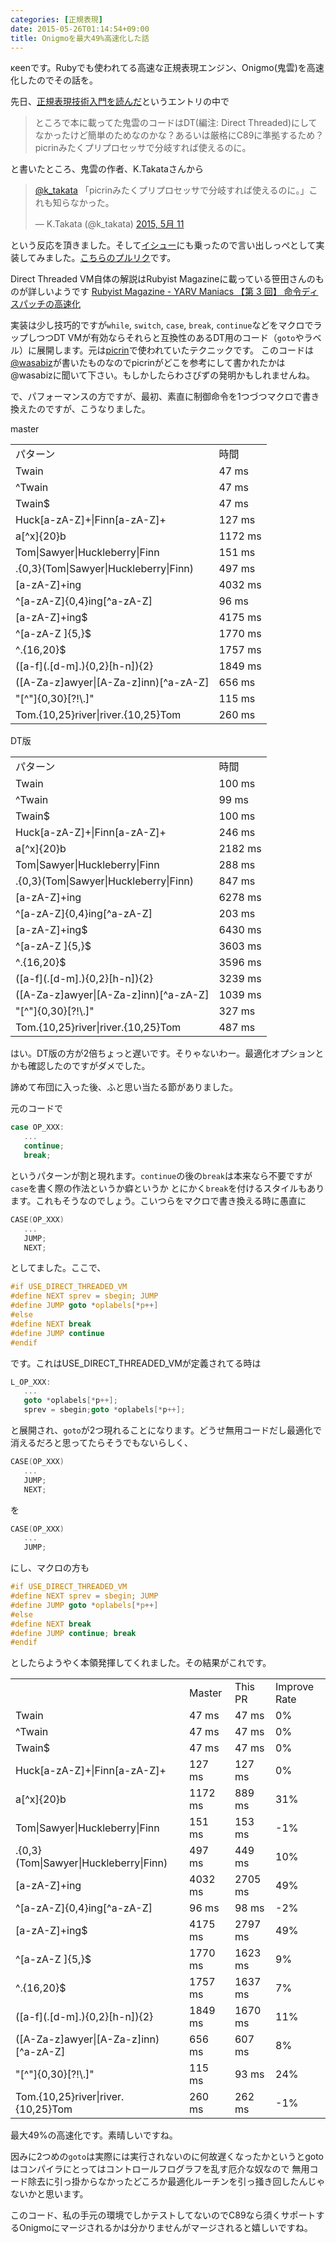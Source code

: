 ```yaml
---
categories: [正規表現]
date: 2015-05-26T01:14:54+09:00
title: Onigmoを最大49%高速化した話
---
```


κeenです。Rubyでも使われてる高速な正規表現エンジン、Onigmo(鬼雲)を高速化したのでその話を。
<!--more-->
先日、[正規表現技術入門を読んだ](http://keens.github.io/blog/2015/05/10/seikihyougengijutsunyuumonwoyonda/)というエントリの中で

> ところで本に載ってた鬼雲のコードはDT(編注: Direct Threaded)にしてなかったけど簡単のためなのかな？あるいは厳格にC89に準拠するため？picrinみたくプリプロセッサで分岐すれば使えるのに。

と書いたところ、鬼雲の作者、K.Takataさんから

<blockquote class="twitter-tweet" lang="ja"><p lang="ja" dir="ltr"><a href="https://twitter.com/k_takata">@k_takata</a> 「picrinみたくプリプロセッサで分岐すれば使えるのに。」これも知らなかった。</p>&mdash; K.Takata (@k_takata) <a href="https://twitter.com/k_takata/status/597690447499108352">2015, 5月 11</a></blockquote>
<script async src="//platform.twitter.com/widgets.js" charset="utf-8"></script>

という反応を頂きました。そして[イシュー](https://github.com/k-takata/Onigmo/issues/51)にも乗ったので言い出しっぺとして実装してみました。[こちらのプルリク](https://github.com/k-takata/Onigmo/pull/52)です。

Direct Threaded VM自体の解説はRubyist Magazineに載っている笹田さんのものが詳しいようです [Rubyist Magazine - YARV Maniacs 【第 3 回】 命令ディスパッチの高速化](http://magazine.rubyist.net/?0008-YarvManiacs)


実装は少し技巧的ですが`while`, `switch`, `case`, `break`, `continue`などをマクロでラップしつつDT VMが有効ならそれらと互換性のあるDT用のコード（`goto`やラベル）に展開します。元は[picrin](https://github.com/picrin-scheme/picrin/blob/master/extlib/benz/vm.c#L583)で使われていたテクニックです。
このコードは [@wasabiz](https://twitter.com/wasabiz)が書いたものなのでpicrinがどこを参考にして書かれたかは@wasabizに聞いて下さい。もしかしたらわさびずの発明かもしれませんね。

で、パフォーマンスの方ですが、最初、素直に制御命令を1つづつマクロで書き換えたのですが、こうなりました。

master

<table>
<tr><td>パターン</td><td>時間</td></tr>
<tr><td class="pattern">Twain</td><td class="time">47 ms</td></tr>
<tr><td class="pattern">^Twain</td><td class="time">47 ms</td></tr>
<tr><td class="pattern">Twain$</td><td class="time">47 ms</td></tr>
<tr><td class="pattern">Huck[a-zA-Z]+|Finn[a-zA-Z]+</td><td class="time">127 ms</td></tr>
<tr><td class="pattern">a[^x]{20}b</td><td class="time">1172 ms</td></tr>
<tr><td class="pattern">Tom|Sawyer|Huckleberry|Finn</td><td class="time">151 ms</td></tr>
<tr><td class="pattern">.{0,3}(Tom|Sawyer|Huckleberry|Finn)</td><td class="time">497 ms</td></tr>
<tr><td class="pattern">[a-zA-Z]+ing</td><td class="time">4032 ms</td></tr>
<tr><td class="pattern">^[a-zA-Z]{0,4}ing[^a-zA-Z]</td><td class="time">96 ms</td></tr>
<tr><td class="pattern">[a-zA-Z]+ing$</td><td class="time">4175 ms</td></tr>
<tr><td class="pattern">^[a-zA-Z ]{5,}$</td><td class="time">1770 ms</td></tr>
<tr><td class="pattern">^.{16,20}$</td><td class="time">1757 ms</td></tr>
<tr><td class="pattern">([a-f](.[d-m].){0,2}[h-n]){2}</td><td class="time">1849 ms</td></tr>
<tr><td class="pattern">([A-Za-z]awyer|[A-Za-z]inn)[^a-zA-Z]</td><td class="time">656 ms</td></tr>
<tr><td class="pattern">"[^"]{0,30}[?!\.]"</td><td class="time">115 ms</td></tr>
<tr><td class="pattern">Tom.{10,25}river|river.{10,25}Tom</td><td class="time">260 ms</td></tr>
</table>


DT版

<table>
<tr><td>パターン</td><td>時間</td></tr>
<tr><td class="pattern">Twain</td><td class="time">100 ms</td></tr>
<tr><td class="pattern">^Twain</td><td class="time">99 ms</td></tr>
<tr><td class="pattern">Twain$</td><td class="time">100 ms</td></tr>
<tr><td class="pattern">Huck[a-zA-Z]+|Finn[a-zA-Z]+</td><td class="time">246 ms</td></tr>
<tr><td class="pattern">a[^x]{20}b</td><td class="time">2182 ms</td></tr>
<tr><td class="pattern">Tom|Sawyer|Huckleberry|Finn</td><td class="time">288 ms</td></tr>
<tr><td class="pattern">.{0,3}(Tom|Sawyer|Huckleberry|Finn)</td><td class="time">847 ms</td></tr>
<tr><td class="pattern">[a-zA-Z]+ing</td><td class="time">6278 ms</td></tr>
<tr><td class="pattern">^[a-zA-Z]{0,4}ing[^a-zA-Z]</td><td class="time">203 ms</td></tr>
<tr><td class="pattern">[a-zA-Z]+ing$</td><td class="time">6430 ms</td></tr>
<tr><td class="pattern">^[a-zA-Z ]{5,}$</td><td class="time">3603 ms</td></tr>
<tr><td class="pattern">^.{16,20}$</td><td class="time">3596 ms</td></tr>
<tr><td class="pattern">([a-f](.[d-m].){0,2}[h-n]){2}</td><td class="time">3239 ms</td></tr>
<tr><td class="pattern">([A-Za-z]awyer|[A-Za-z]inn)[^a-zA-Z]</td><td class="time">1039 ms</td></tr>
<tr><td class="pattern">"[^"]{0,30}[?!\.]"</td><td class="time">327 ms</td></tr>
<tr><td class="pattern">Tom.{10,25}river|river.{10,25}Tom</td><td class="time">487 ms</td></tr>
</table>

はい。DT版の方が2倍ちょっと遅いです。そりゃないわー。最適化オプションとかも確認したのですがダメでした。

諦めて布団に入った後、ふと思い当たる節がありました。

元のコードで


```c
case OP_XXX:
   ...
   continue;
   break;
```

というパターンが割と現れます。`continue`の後の`break`は本来なら不要ですが`case`を書く際の作法というか癖というか
とにかく`break`を付けるスタイルもあります。これもそうなのでしょう。こいつらをマクロで書き換える時に愚直に

```c
CASE(OP_XXX)
   ...
   JUMP;
   NEXT;
```

としてました。ここで、

```c
#if USE_DIRECT_THREADED_VM
#define NEXT sprev = sbegin; JUMP
#define JUMP goto *oplabels[*p++]
#else
#define NEXT break
#define JUMP continue
#endif
```

です。これはUSE_DIRECT_THREADED_VMが定義されてる時は

```c
L_OP_XXX:
   ...
   goto *oplabels[*p++];
   sprev = sbegin;goto *oplabels[*p++];
```

と展開され、`goto`が2つ現れることになります。どうせ無用コードだし最適化で消えるだろと思ってたらそうでもないらしく、

```c
CASE(OP_XXX)
   ...
   JUMP;
   NEXT;
```
を

```c
CASE(OP_XXX)
   ...
   JUMP;
```

にし、マクロの方も

```c
#if USE_DIRECT_THREADED_VM
#define NEXT sprev = sbegin; JUMP
#define JUMP goto *oplabels[*p++]
#else
#define NEXT break
#define JUMP continue; break
#endif
```

としたらようやく本領発揮してくれました。その結果がこれです。

<table>
<tr><td></td><td>Master</td><td>This PR</td><td>Improve Rate</td></tr>
<tr><td class="pattern">Twain</td><td class="time">47 ms</td><td class="time">47 ms</td><td>0%</td></tr>
<tr><td class="pattern">^Twain</td><td class="time">47 ms</td><td class="time">47 ms</td><td>0%</td></tr>
<tr><td class="pattern">Twain$</td><td class="time">47 ms</td><td class="time">47 ms</td><td>0%</td></tr>
<tr><td class="pattern">Huck[a-zA-Z]+|Finn[a-zA-Z]+</td><td class="time">127 ms</td><td class="time">127 ms</td><td>0%</td></tr>
<tr><td class="pattern">a[^x]{20}b</td><td class="time">1172 ms</td><td class="time">889 ms</td><td>31%</td></tr>
<tr><td class="pattern">Tom|Sawyer|Huckleberry|Finn</td><td class="time">151 ms</td><td class="time">153 ms</td><td>-1%</td></tr>
<tr><td class="pattern">.{0,3}(Tom|Sawyer|Huckleberry|Finn)</td><td class="time">497 ms</td><td class="time">449 ms</td><td>10%</td></tr>
<tr><td class="pattern">[a-zA-Z]+ing</td><td class="time">4032 ms</td><td class="time">2705 ms</td><td>49%</td></tr>
<tr><td class="pattern">^[a-zA-Z]{0,4}ing[^a-zA-Z]</td><td class="time">96 ms</td><td class="time">98 ms</td><td>-2%</td></tr>
<tr><td class="pattern">[a-zA-Z]+ing$</td><td class="time">4175 ms</td><td class="time">2797 ms</td><td>49%</td></tr>
<tr><td class="pattern">^[a-zA-Z ]{5,}$</td><td class="time">1770 ms</td><td class="time">1623 ms</td><td>9%</td></tr>
<tr><td class="pattern">^.{16,20}$</td><td class="time">1757 ms</td><td class="time">1637 ms</td><td>7%</td></tr>
<tr><td class="pattern">([a-f](.[d-m].){0,2}[h-n]){2}</td><td class="time">1849 ms</td><td class="time">1670 ms</td><td>11%</td></tr>
<tr><td class="pattern">([A-Za-z]awyer|[A-Za-z]inn)[^a-zA-Z]</td><td class="time">656 ms</td><td class="time">607 ms</td><td>8%</td></tr>
<tr><td class="pattern">"[^"]{0,30}[?!\.]"</td><td class="time">115 ms</td><td class="time">93 ms</td><td>24%</td></tr>
<tr><td class="pattern">Tom.{10,25}river|river.{10,25}Tom</td><td class="time">260 ms</td><td class="time">262 ms</td><td>-1%</td></tr>
</table>

最大49%の高速化です。素晴しいですね。


因みに2つめの`goto`は実際には実行されないのに何故遅くなったかというとgotoはコンパイラにとってはコントロールフログラフを乱す厄介な奴なので
無用コード除去に引っ掛からなかったどころか最適化ルーチンを引っ掻き回したんじゃないかと思います。


このコード、私の手元の環境でしかテストしてないのでC89なら須くサポートするOnigmoにマージされるかは分かりませんがマージされると嬉しいですね。
